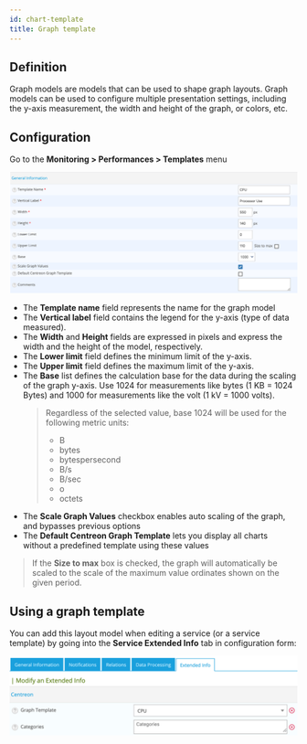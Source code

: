 ```yaml
---
id: chart-template
title: Graph template
---
```


## Definition

Graph models are models that can be used to shape graph layouts. Graph models can be used to configure multiple
presentation settings, including the y-axis measurement, the width and height of the graph, or colors, etc.

## Configuration

Go to the **Monitoring \> Performances \> Templates** menu

![image](../assets/metrology/02addgraph_template.png)

* The **Template name** field represents the name for the graph model
* The **Vertical label** field contains the legend for the y-axis (type of data measured).
* The **Width** and **Height** fields are expressed in pixels and express the width and the height of the model, respectively.
* The **Lower limit** field defines the minimum limit of the y-axis.
* The **Upper limit** field defines the maximum limit of the y-axis.
* The **Base** list defines the calculation base for the data during the scaling of the graph y-axis. Use 1024 for
  measurements like bytes (1 KB = 1024 Bytes) and 1000 for measurements like the volt (1 kV = 1000 volts).
  > Regardless of the selected value, base 1024 will be used for the following metric units:
  > * B
  > * bytes
  > * bytespersecond
  > * B/s
  > * B/sec
  > * o
  > * octets
* The **Scale Graph Values** checkbox enables auto scaling of the graph, and bypasses previous options
* The **Default Centreon Graph Template** lets you display all charts without a predefined template using these values

> If the **Size to max** box is checked, the graph will automatically be scaled to the scale of the maximum value
> ordinates shown on the given period.

## Using a graph template

You can add this layout model when editing a service (or a service template) by going into the **Service Extended Info**
tab in configuration form:

![image](../assets/metrology/02linkgraph_template.png)
